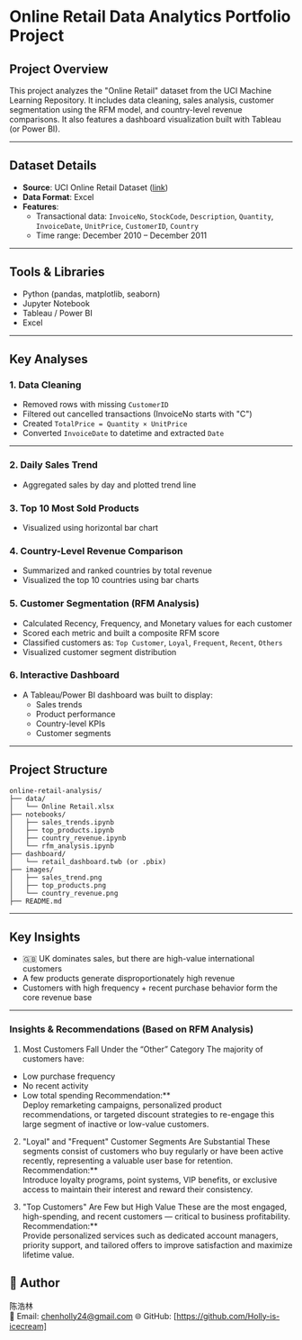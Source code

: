 
# Online Retail Data Analytics Portfolio Project

## Project Overview
This project analyzes the "Online Retail" dataset from the UCI Machine Learning Repository. It includes data cleaning, sales analysis, customer segmentation using the RFM model, and country-level revenue comparisons. It also features a dashboard visualization built with Tableau (or Power BI).

---

## Dataset Details

- **Source**: UCI Online Retail Dataset ([link](https://archive.ics.uci.edu/ml/datasets/online+retail))
- **Data Format**: Excel
- **Features**:
  - Transactional data: `InvoiceNo`, `StockCode`, `Description`, `Quantity`, `InvoiceDate`, `UnitPrice`, `CustomerID`, `Country`
  - Time range: December 2010 – December 2011

---

## Tools & Libraries

- Python (pandas, matplotlib, seaborn)
- Jupyter Notebook
- Tableau / Power BI
- Excel

---

## Key Analyses

### 1. Data Cleaning
- Removed rows with missing `CustomerID`
- Filtered out cancelled transactions (InvoiceNo starts with "C")
- Created `TotalPrice = Quantity × UnitPrice`
- Converted `InvoiceDate` to datetime and extracted `Date`

---

### 2. Daily Sales Trend
- Aggregated sales by day and plotted trend line

### 3. Top 10 Most Sold Products
- Visualized using horizontal bar chart

### 4. Country-Level Revenue Comparison
- Summarized and ranked countries by total revenue
- Visualized the top 10 countries using bar charts

### 5. Customer Segmentation (RFM Analysis)
- Calculated Recency, Frequency, and Monetary values for each customer
- Scored each metric and built a composite RFM score
- Classified customers as: `Top Customer`, `Loyal`, `Frequent`, `Recent`, `Others`
- Visualized customer segment distribution

### 6. Interactive Dashboard
- A Tableau/Power BI dashboard was built to display:
  - Sales trends
  - Product performance
  - Country-level KPIs
  - Customer segments

---

## Project Structure

```
online-retail-analysis/
├── data/
│   └── Online Retail.xlsx
├── notebooks/
│   ├── sales_trends.ipynb
│   ├── top_products.ipynb
│   ├── country_revenue.ipynb
│   └── rfm_analysis.ipynb
├── dashboard/
│   └── retail_dashboard.twb (or .pbix)
├── images/
│   ├── sales_trend.png
│   ├── top_products.png
│   └── country_revenue.png
├── README.md
```

---

## Key Insights

- 🇬🇧 UK dominates sales, but there are high-value international customers
- A few products generate disproportionately high revenue
- Customers with high frequency + recent purchase behavior form the core revenue base

---

### Insights & Recommendations (Based on RFM Analysis)
1. Most Customers Fall Under the “Other” Category
The majority of customers have:
- Low purchase frequency
- No recent activity
- Low total spending
Recommendation:**  
Deploy remarketing campaigns, personalized product recommendations, or targeted discount strategies to re-engage this large segment of inactive or low-value customers.

2. "Loyal" and "Frequent" Customer Segments Are Substantial
These segments consist of customers who buy regularly or have been active recently, representing a valuable user base for retention.
Recommendation:**  
Introduce loyalty programs, point systems, VIP benefits, or exclusive access to maintain their interest and reward their consistency.

3. "Top Customers" Are Few but High Value
These are the most engaged, high-spending, and recent customers — critical to business profitability.
Recommendation:**  
Provide personalized services such as dedicated account managers, priority support, and tailored offers to improve satisfaction and maximize lifetime value.


## 👤 Author

陈浩林  
📧 Email: chenholly24@gmail.com
🌐 GitHub: [https://github.com/Holly-is-icecream]  
